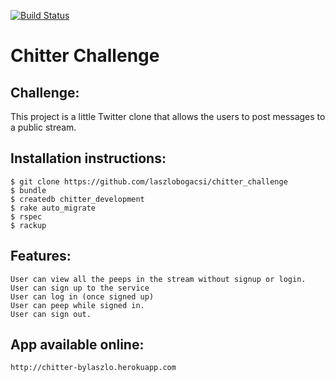 [![Build Status](https://travis-ci.org/LaszloBogacsi/chitter-challenge.svg?branch=master)](https://travis-ci.org/LaszloBogacsi/chitter-challenge)

Chitter Challenge
=================
Challenge:
-------

This project is a little Twitter clone that allows the users to post messages to a public stream.



Installation instructions:
-------
```
$ git clone https://github.com/laszlobogacsi/chitter_challenge
$ bundle
$ createdb chitter_development
$ rake auto_migrate
$ rspec
$ rackup
```

Features:
-------

```
User can view all the peeps in the stream without signup or login.
User can sign up to the service
User can log in (once signed up)
User can peep while signed in.
User can sign out.
```

App available online:
-------
```
http://chitter-bylaszlo.herokuapp.com
```
